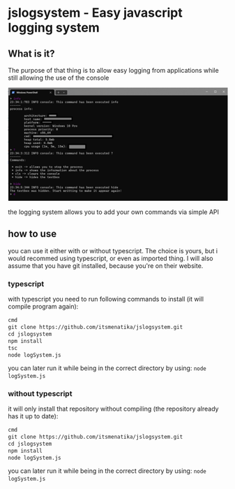 # jslogsystem - Easy javascript logging system

## What is it?

The purpose of that thing is to allow easy logging from applications while still allowing the use of the console


![the image that shows how does it look](https://github.com/itsmenatika/jslogsystem/blob/main/docs/run.png?raw=true)

the logging system allows you to add your own commands via simple API


## how to use

you can use it either with or without typescript. The choice is yours, but i would recommed using typescript, or even as imported thing.
I will also assume that you have git installed, because you're on their website.

### typescript

with typescript you need to run following commands to install (it will compile program again): 
```
cmd
git clone https://github.com/itsmenatika/jslogsystem.git
cd jslogsystem
npm install
tsc
node logSystem.js
```

you can later run it while being in the correct directory by using: ```node logSystem.js```

### without typescript

it will only install that repository without compiling (the repository already has it up to date): 
```
cmd
git clone https://github.com/itsmenatika/jslogsystem.git
cd jslogsystem
npm install
node logSystem.js
```
you can later run it while being in the correct directory by using: ```node logSystem.js```




